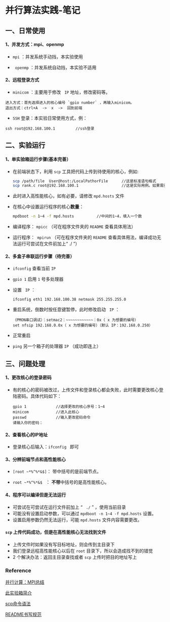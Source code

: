 # 并行算法实践-笔记

## 一、日常使用

#### 1、并发方式：mpi、openmp

-  `mpi` ：并发系统手动挡，本实验使用

-  ` openmp` ：并发系统自动挡，本实验不适用

#### 2、远程登录方式

-  `minicom` ：主要用于修改 ` IP`  地址，修改密码等。

  ```
  进入方式：首先选择进入的核心编号 `gpio number` ，再输入minicom。
  退出方式：ctrl+A  ->  x  ->  回到前端
  ```

-  `SSH` 登录：本实验日常使用方式，例：

  ```
  ssh root@192.168.100.1         //ssh登录
  ```

  

## 二、实验运行
#### 1、单实验箱运行步骤(基本完善）

- 在前端状态下，利用 ` scp ` 工具把代码上传到待使用的核心，例如: 

  ```sh
  scp /path/file  User@host:/LocalPathorFile      //这是标准语句格式
  scp rank.c root@192.168.100.1                   //这是实际用例。如果需要多核心并行，需要把代码上传到每个核心。
  ```

- 此时进入高性能核心，如有必要，请修改 `mpd.hosts` 文件

- 在核心中设置运行程序的核心**数量**：

  ```sh
  mpdboot -n 1~4 -f mpd.hosts          //中间的1~4，填入一个数
  ```

- 编译程序： `mpicc`       （可在程序文件夹的 `README` 查看具体用法）

- 运行程序：` mpirun`    （可在程序文件夹的 `README` 查看具体用法，编译成功无法运行可尝试在文件前加上“ ./ ”）


#### 2、多盒子串联运行步骤（待完善）
-  `ifconfig`  查看当前  `IP` 

-  `gpio 1`  启用  `1` 号多处理器

- 设置  ` IP`  ：

  ```
  ifconfig eth1 192.168.100.38 netmask 255.255.255.0
  ```

- 重启系统，倒数时按任意键暂停，此时修改启动 ` IP`  ：

  ```
  （PMON串口调试）：setmac2：~~~~~~~~~~~~：0x（ x 为想要的编号）
  set nfsip 192.168.0.0x（ x 为想要的编号）（默认 IP：192.168.0.250）
  ```

- 正常重启

-  `ping`  另一个箱子的处理器  `IP`  （成功即连上）

  


## 三、问题处理
#### 1、更改核心的登录密码

- 有的核心的密码被改过，上传文件和登录核心都会失败，此时需要更改核心登陆密码。具体代码如下：

  ```
  gpio 1             //选择更改的核心序号：1~4
  minicom            //进入此核心
  passwd             //输入更改密码命令
  请输入你的密码：
  ```

#### 2、查看核心的IP地址

- 登录核心后输入：`ifconfig `  即可 

#### 3、分辨前端节点和高性能核心

- ` [root ~*%^%*&$] `：      带中括号的是前端节点。

- ` root ~*%^%*&$  `  ：      **不带**中括号的是高性能核心。

#### 4、程序可以编译但是无法运行

- 可尝试在可尝试在运行文件前加上  “ ` ./`  ” ，使用当前目录
- 可能没有设置启动参数，可以通过  `mpdboot -n 1~4 -f mpd.hosts`  设置。
- 设置启用参数仍然无法运行，可能  `mpd.hosts`  文件内容需要更改。

#### `scp` 上传代码成功，但是在高性能核心无法找到文件

- 上传文件时如果没有写目标地址，则会传到主目录下
- 我们登录远程高性能核心以后在 `root` 目录下，所以会造成找不到的错觉
- 2 个解决办法：返回主目录查找或者 `scp` 上传时把目的地址写上



### Reference

[并行计算：MPI总结](https://blog.csdn.net/qq_40765537/article/details/106425355)

[此实验箱简介](http://www.loongson.cn/business/general2/jiaoxue/jiaoxueshiyanxiang/2015/09/69.html)

[scp命令语法](https://blog.csdn.net/weixin_34177064/article/details/92177168)

[README书写规范](https://github.com/guodongxiaren/README)


